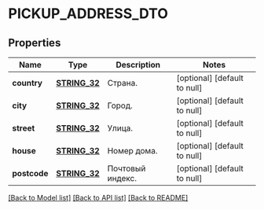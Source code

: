 # PICKUP_ADDRESS_DTO

## Properties
Name | Type | Description | Notes
------------ | ------------- | ------------- | -------------
**country** | [**STRING_32**](STRING_32.md) | Страна. | [optional] [default to null]
**city** | [**STRING_32**](STRING_32.md) | Город. | [optional] [default to null]
**street** | [**STRING_32**](STRING_32.md) | Улица. | [optional] [default to null]
**house** | [**STRING_32**](STRING_32.md) | Номер дома. | [optional] [default to null]
**postcode** | [**STRING_32**](STRING_32.md) | Почтовый индекс. | [optional] [default to null]

[[Back to Model list]](../README.md#documentation-for-models) [[Back to API list]](../README.md#documentation-for-api-endpoints) [[Back to README]](../README.md)


